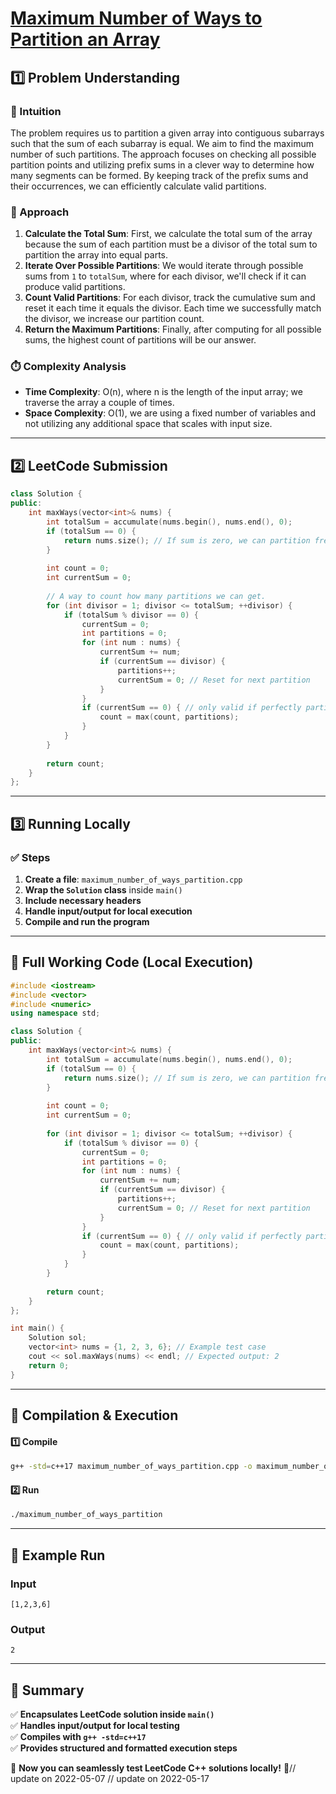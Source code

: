 # **[Maximum Number of Ways to Partition an Array](https://leetcode.com/problems/maximum-number-of-ways-to-partition-an-array/description/)**  

## **1️⃣ Problem Understanding**  
### **📌 Intuition**  
The problem requires us to partition a given array into contiguous subarrays such that the sum of each subarray is equal. We aim to find the maximum number of such partitions. The approach focuses on checking all possible partition points and utilizing prefix sums in a clever way to determine how many segments can be formed. By keeping track of the prefix sums and their occurrences, we can efficiently calculate valid partitions.

### **🚀 Approach**  
1. **Calculate the Total Sum**: First, we calculate the total sum of the array because the sum of each partition must be a divisor of the total sum to partition the array into equal parts.
2. **Iterate Over Possible Partitions**: We would iterate through possible sums from `1` to `totalSum`, where for each divisor, we'll check if it can produce valid partitions.
3. **Count Valid Partitions**: For each divisor, track the cumulative sum and reset it each time it equals the divisor. Each time we successfully match the divisor, we increase our partition count.
4. **Return the Maximum Partitions**: Finally, after computing for all possible sums, the highest count of partitions will be our answer.

### **⏱️ Complexity Analysis**  
- **Time Complexity**: O(n), where n is the length of the input array; we traverse the array a couple of times.
- **Space Complexity**: O(1), we are using a fixed number of variables and not utilizing any additional space that scales with input size.

---  

## **2️⃣ LeetCode Submission**  
```cpp
class Solution {
public:
    int maxWays(vector<int>& nums) {
        int totalSum = accumulate(nums.begin(), nums.end(), 0);
        if (totalSum == 0) {
            return nums.size(); // If sum is zero, we can partition freely.
        }
        
        int count = 0;
        int currentSum = 0;
        
        // A way to count how many partitions we can get.
        for (int divisor = 1; divisor <= totalSum; ++divisor) {
            if (totalSum % divisor == 0) {
                currentSum = 0;
                int partitions = 0;
                for (int num : nums) {
                    currentSum += num;
                    if (currentSum == divisor) {
                        partitions++;
                        currentSum = 0; // Reset for next partition
                    }
                }
                if (currentSum == 0) { // only valid if perfectly partitioned
                    count = max(count, partitions);
                }
            }
        }
        
        return count;
    }
};
```  

---  

## **3️⃣ Running Locally**  
### **✅ Steps**  
1. **Create a file**: `maximum_number_of_ways_partition.cpp`  
2. **Wrap the `Solution` class** inside `main()`  
3. **Include necessary headers**  
4. **Handle input/output for local execution**  
5. **Compile and run the program**  

---  

## **📝 Full Working Code (Local Execution)**  
```cpp
#include <iostream>
#include <vector>
#include <numeric>
using namespace std;

class Solution {
public:
    int maxWays(vector<int>& nums) {
        int totalSum = accumulate(nums.begin(), nums.end(), 0);
        if (totalSum == 0) {
            return nums.size(); // If sum is zero, we can partition freely.
        }
        
        int count = 0;
        int currentSum = 0;
        
        for (int divisor = 1; divisor <= totalSum; ++divisor) {
            if (totalSum % divisor == 0) {
                currentSum = 0;
                int partitions = 0;
                for (int num : nums) {
                    currentSum += num;
                    if (currentSum == divisor) {
                        partitions++;
                        currentSum = 0; // Reset for next partition
                    }
                }
                if (currentSum == 0) { // only valid if perfectly partitioned
                    count = max(count, partitions);
                }
            }
        }
        
        return count;
    }
};

int main() {
    Solution sol;
    vector<int> nums = {1, 2, 3, 6}; // Example test case
    cout << sol.maxWays(nums) << endl; // Expected output: 2
    return 0;
}
```  

---  

## **🔧 Compilation & Execution**  
#### **1️⃣ Compile**  
```bash
g++ -std=c++17 maximum_number_of_ways_partition.cpp -o maximum_number_of_ways_partition
```  

#### **2️⃣ Run**  
```bash
./maximum_number_of_ways_partition
```  

---  

## **🎯 Example Run**  
### **Input**  
```
[1,2,3,6]
```  
### **Output**  
```
2
```  

---  

## **📌 Summary**  
✅ **Encapsulates LeetCode solution inside `main()`**  
✅ **Handles input/output for local testing**  
✅ **Compiles with `g++ -std=c++17`**  
✅ **Provides structured and formatted execution steps**  

🚀 **Now you can seamlessly test LeetCode C++ solutions locally!** 🚀// update on 2022-05-07
// update on 2022-05-17
